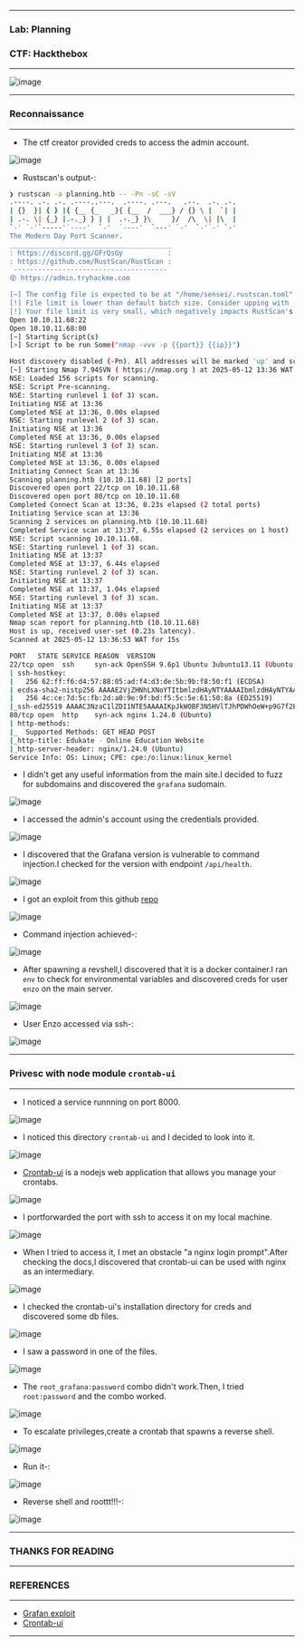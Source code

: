 -------------

### Lab: Planning
### CTF: Hackthebox

-------------

![image](https://github.com/user-attachments/assets/f242393d-de6a-42d8-bfe2-9e9f8b0369d0)

--------------

### Reconnaissance

--------------

- The ctf creator provided creds to access the admin account.

![image](https://github.com/user-attachments/assets/1e5e09dc-9ac6-4f45-a733-fec96fda4756)

- Rustscan's output-:


```bash
❯ rustscan -a planning.htb -- -Pn -sC -sV
.----. .-. .-. .----..---.  .----. .---.   .--.  .-. .-.
| {}  }| { } |{ {__ {_   _}{ {__  /  ___} / {} \ |  `| |
| .-. \| {_} |.-._} } | |  .-._} }\     }/  /\  \| |\  |
`-' `-'`-----'`----'  `-'  `----'  `---' `-'  `-'`-' `-'
The Modern Day Port Scanner.
________________________________________
: https://discord.gg/GFrQsGy           :
: https://github.com/RustScan/RustScan :
 --------------------------------------
😵 https://admin.tryhackme.com

[~] The config file is expected to be at "/home/sensei/.rustscan.toml"
[!] File limit is lower than default batch size. Consider upping with --ulimit. May cause harm to sensitive servers
[!] Your file limit is very small, which negatively impacts RustScan's speed. Use the Docker image, or up the Ulimit with '--ulimit 5000'. 
Open 10.10.11.68:22
Open 10.10.11.68:80
[~] Starting Script(s)
[>] Script to be run Some("nmap -vvv -p {{port}} {{ip}}")

Host discovery disabled (-Pn). All addresses will be marked 'up' and scan times may be slower.
[~] Starting Nmap 7.94SVN ( https://nmap.org ) at 2025-05-12 13:36 WAT
NSE: Loaded 156 scripts for scanning.
NSE: Script Pre-scanning.
NSE: Starting runlevel 1 (of 3) scan.
Initiating NSE at 13:36
Completed NSE at 13:36, 0.00s elapsed
NSE: Starting runlevel 2 (of 3) scan.
Initiating NSE at 13:36
Completed NSE at 13:36, 0.00s elapsed
NSE: Starting runlevel 3 (of 3) scan.
Initiating NSE at 13:36
Completed NSE at 13:36, 0.00s elapsed
Initiating Connect Scan at 13:36
Scanning planning.htb (10.10.11.68) [2 ports]
Discovered open port 22/tcp on 10.10.11.68
Discovered open port 80/tcp on 10.10.11.68
Completed Connect Scan at 13:36, 0.23s elapsed (2 total ports)
Initiating Service scan at 13:36
Scanning 2 services on planning.htb (10.10.11.68)
Completed Service scan at 13:37, 6.55s elapsed (2 services on 1 host)
NSE: Script scanning 10.10.11.68.
NSE: Starting runlevel 1 (of 3) scan.
Initiating NSE at 13:37
Completed NSE at 13:37, 6.44s elapsed
NSE: Starting runlevel 2 (of 3) scan.
Initiating NSE at 13:37
Completed NSE at 13:37, 1.04s elapsed
NSE: Starting runlevel 3 (of 3) scan.
Initiating NSE at 13:37
Completed NSE at 13:37, 0.00s elapsed
Nmap scan report for planning.htb (10.10.11.68)
Host is up, received user-set (0.23s latency).
Scanned at 2025-05-12 13:36:53 WAT for 15s

PORT   STATE SERVICE REASON  VERSION
22/tcp open  ssh     syn-ack OpenSSH 9.6p1 Ubuntu 3ubuntu13.11 (Ubuntu Linux; protocol 2.0)
| ssh-hostkey: 
|   256 62:ff:f6:d4:57:88:05:ad:f4:d3:de:5b:9b:f8:50:f1 (ECDSA)
| ecdsa-sha2-nistp256 AAAAE2VjZHNhLXNoYTItbmlzdHAyNTYAAAAIbmlzdHAyNTYAAABBBMv/TbRhuPIAz+BOq4x+61TDVtlp0CfnTA2y6mk03/g2CffQmx8EL/uYKHNYNdnkO7MO3DXpUbQGq1k2H6mP6Fg=
|   256 4c:ce:7d:5c:fb:2d:a0:9e:9f:bd:f5:5c:5e:61:50:8a (ED25519)
|_ssh-ed25519 AAAAC3NzaC1lZDI1NTE5AAAAIKpJkWOBF3N5HVlTJhPDWhOeW+p9G7f2E9JnYIhKs6R0
80/tcp open  http    syn-ack nginx 1.24.0 (Ubuntu)
| http-methods: 
|_  Supported Methods: GET HEAD POST
|_http-title: Edukate - Online Education Website
|_http-server-header: nginx/1.24.0 (Ubuntu)
Service Info: OS: Linux; CPE: cpe:/o:linux:linux_kernel
```

- I didn't get any useful information from the main site.I decided to fuzz for subdomains and discovered the `grafana` sudomain.

![image](https://github.com/user-attachments/assets/17bd36f8-2bf0-45b3-9832-eb541f53d303)

- I accessed the admin's account using the credentials provided.

![image](https://github.com/user-attachments/assets/27851f88-474a-4446-af7c-29ed8ac15b2c)

- I discovered that the Grafana version is vulnerable to command injection.I checked for the version with endpoint `/api/health`.

![image](https://github.com/user-attachments/assets/0af0b815-9385-4da2-a5ed-78c2683dd14f)

- I got an exploit from this github [repo](https://github.com/nollium/CVE-2024-9264)

![image](https://github.com/user-attachments/assets/9170c45a-9139-4ebd-8085-c0452be8aa67)

- Command injection achieved-:

![image](https://github.com/user-attachments/assets/e2b78a3f-c11a-4fc7-bf4d-18f32069af26)

- After spawning a revshell,I discovered that it is a docker container.I ran `env` to check for environmental variables and discovered creds for user `enzo` on the main server.

![image](https://github.com/user-attachments/assets/b5e8a529-a8e7-487a-be93-8d38c22dcd7c)

- User Enzo accessed via ssh-:

![image](https://github.com/user-attachments/assets/8099b2ab-8442-4a96-8d84-039cfcd4bdf9)

---------------

### Privesc with node module `crontab-ui`

--------------

- I noticed a service runnning on port 8000.

![image](https://github.com/user-attachments/assets/c326ee3e-721a-42bf-aa91-12b2cf91f40c)

- I noticed this directory `crontab-ui` and I decided to look into it.

![image](https://github.com/user-attachments/assets/a5f51032-ba89-463f-bbc4-d7e3f49c2429)

- [Crontab-ui](https://github.com/alseambusher/crontab-ui) is a nodejs web application that allows you manage your crontabs.

![image](https://github.com/user-attachments/assets/0bc0ba95-c24f-47de-a307-f23251b2f3b1)

- I portforwarded the port with ssh to access it on my local machine.

![image](https://github.com/user-attachments/assets/ee29ad8a-cb8f-4ed6-8db7-dffcc83c279d)

- When I tried to access it, I met an obstacle "a nginx login prompt".After checking the docs,I discovered that crontab-ui can be used with nginx as an intermediary.

![image](https://github.com/user-attachments/assets/bec82aab-ab9c-446b-8c32-d6c7d89e2aa3)

- I checked the crontab-ui's installation directory for creds and discovered some db files.

![image](https://github.com/user-attachments/assets/d7ff6b39-7e56-40b3-97e8-0a6fc607f045)

- I saw a password in one of the files.

![image](https://github.com/user-attachments/assets/e8d0bc2d-371e-4ca5-8078-eca924138411)

- The `root_grafana:password` combo didn't work.Then, I tried `root:password` and the combo worked.

![image](https://github.com/user-attachments/assets/04d20c84-7ab5-4b32-b944-3875c6a64894)

- To escalate privileges,create a crontab that spawns a reverse shell.

![image](https://github.com/user-attachments/assets/4772b7a4-1800-4ba6-8080-13a04b3bb773)

- Run it-:

![image](https://github.com/user-attachments/assets/a3452f6b-2930-4e83-9705-936031d360dd)

- Reverse shell and roottt!!!-:

![image](https://github.com/user-attachments/assets/56669d79-5092-444e-b4ee-e2197759de14)

--------------------

### THANKS FOR READING

--------------------

### REFERENCES

--------------------

- [Grafan exploit](https://github.com/nollium/CVE-2024-9264)
- [Crontab-ui](https://github.com/alseambusher/crontab-ui)

---------------------



